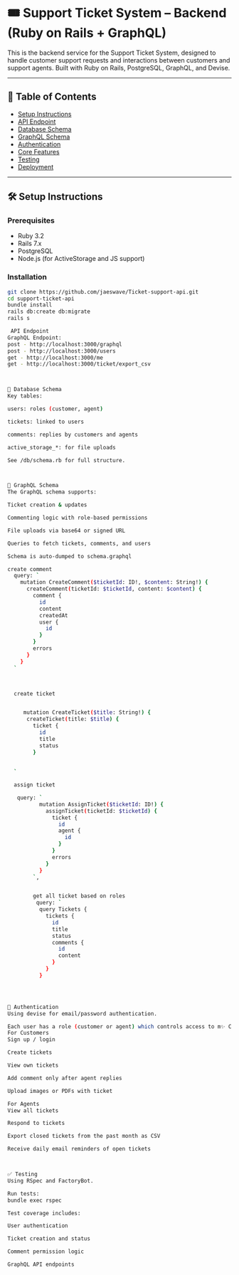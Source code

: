 # 🎟️ Support Ticket System – Backend (Ruby on Rails + GraphQL)

This is the backend service for the Support Ticket System, designed to handle customer support requests and interactions between customers and support agents. Built with Ruby on Rails, PostgreSQL, GraphQL, and Devise.

---

## 📌 Table of Contents

- [Setup Instructions](#setup-instructions)
- [API Endpoint](#api-endpoint)
- [Database Schema](#database-schema)
- [GraphQL Schema](#graphql-schema)
- [Authentication](#authentication)
- [Core Features](#core-features)
- [Testing](#testing)
- [Deployment](#deployment)

---

## 🛠️ Setup Instructions

### Prerequisites
- Ruby 3.2
- Rails 7.x
- PostgreSQL
- Node.js (for ActiveStorage and JS support)

### Installation

```bash
git clone https://github.com/jaeswave/Ticket-support-api.git
cd support-ticket-api
bundle install
rails db:create db:migrate
rails s

 API Endpoint
GraphQL Endpoint:
post - http://localhost:3000/graphql
post - http://localhost:3000/users
get - http://localhost:3000/me
get - http://localhost:3000/ticket/export_csv



🧩 Database Schema
Key tables:

users: roles (customer, agent)

tickets: linked to users

comments: replies by customers and agents

active_storage_*: for file uploads

See /db/schema.rb for full structure.



🧬 GraphQL Schema
The GraphQL schema supports:

Ticket creation & updates

Commenting logic with role-based permissions

File uploads via base64 or signed URL

Queries to fetch tickets, comments, and users

Schema is auto-dumped to schema.graphql

create comment 
  query: `
    mutation CreateComment($ticketId: ID!, $content: String!) {
      createComment(ticketId: $ticketId, content: $content) {
        comment {
          id
          content
          createdAt
          user {
            id
          }
        }
        errors
      }
    }
  `



  create ticket 


     mutation CreateTicket($title: String!) {
      createTicket(title: $title) {
        ticket {
          id
          title
          status
        }
      
    
  `

  assign ticket 

   query: `
          mutation AssignTicket($ticketId: ID!) {
            assignTicket(ticketId: $ticketId) {
              ticket {
                id
                agent {
                  id
                }
              }
              errors
            }
          }
        `,


        get all ticket based on roles 
         query: `
          query Tickets {
            tickets {
              id
              title
              status
              comments {
                id
                content
              }
            }
          }




🔐 Authentication
Using devise for email/password authentication.

Each user has a role (customer or agent) which controls access to m✨ Core Features
For Customers
Sign up / login

Create tickets

View own tickets

Add comment only after agent replies

Upload images or PDFs with ticket

For Agents
View all tickets

Respond to tickets

Export closed tickets from the past month as CSV

Receive daily email reminders of open tickets



✅ Testing
Using RSpec and FactoryBot.

Run tests:
bundle exec rspec

Test coverage includes:

User authentication

Ticket creation and status

Comment permission logic

GraphQL API endpoints









